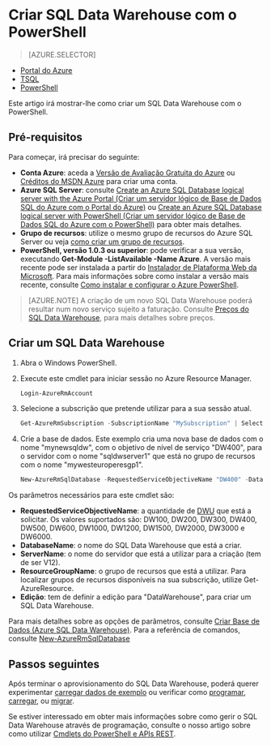 <properties
   pageTitle="Criar SQL Data Warehouse com o PowerShell | Microsoft Azure"
   description="Criar SQL Data Warehouse com o PowerShell"
   services="sql-data-warehouse"
   documentationCenter="NA"
   authors="lodipalm"
   manager="barbkess"
   editor=""/>

<tags
   ms.service="sql-data-warehouse"
   ms.devlang="NA"
   ms.topic="get-started-article"
   ms.tgt_pltfrm="NA"
   ms.workload="data-services"
   ms.date="08/16/2016"
   ms.author="lodipalm;barbkess;sonyama"/>

# Criar SQL Data Warehouse com o PowerShell

> [AZURE.SELECTOR]
- [Portal do Azure](sql-data-warehouse-get-started-provision.md)
- [TSQL](sql-data-warehouse-get-started-create-database-tsql.md)
- [PowerShell](sql-data-warehouse-get-started-provision-powershell.md)

Este artigo irá mostrar-lhe como criar um SQL Data Warehouse com o PowerShell.

## Pré-requisitos

Para começar, irá precisar do seguinte:

- **Conta Azure**: aceda a [Versão de Avaliação Gratuita do Azure][] ou [Créditos do MSDN Azure][] para criar uma conta.
- **Azure SQL Server**: consulte [Create an Azure SQL Database logical server with the Azure Portal (Criar um servidor lógico de Base de Dados SQL do Azure com o Portal do Azure)][] ou [Create an Azure SQL Database logical server with PowerShell (Criar um servidor lógico de Base de Dados SQL do Azure com o PowerShell)][] para obter mais detalhes.
- **Grupo de recursos**: utilize o mesmo grupo de recursos do Azure SQL Server ou veja [como criar um grupo de recursos][].
- **PowerShell, versão 1.0.3 ou superior**: pode verificar a sua versão, executando **Get-Module -ListAvailable -Name Azure**.  A versão mais recente pode ser instalada a partir do [Instalador de Plataforma Web da Microsoft][].  Para mais informações sobre como instalar a versão mais recente, consulte [Como instalar e configurar o Azure PowerShell][].

> [AZURE.NOTE] A criação de um novo SQL Data Warehouse poderá resultar num novo serviço sujeito a faturação.  Consulte [Preços do SQL Data Warehouse][], para mais detalhes sobre preços.

## Criar um SQL Data Warehouse

1. Abra o Windows PowerShell.
2. Execute este cmdlet para iniciar sessão no Azure Resource Manager.

    ```Powershell
    Login-AzureRmAccount
    ```
    
3. Selecione a subscrição que pretende utilizar para a sua sessão atual.

    ```Powershell
    Get-AzureRmSubscription -SubscriptionName "MySubscription" | Select-AzureRmSubscription
    ```

4.  Crie a base de dados. Este exemplo cria uma nova base de dados com o nome "mynewsqldw", com o objetivo de nível de serviço "DW400", para o servidor com o nome "sqldwserver1" que está no grupo de recursos com o nome "mywesteuroperesgp1".

    ```Powershell
    New-AzureRmSqlDatabase -RequestedServiceObjectiveName "DW400" -DatabaseName "mynewsqldw" -ServerName "sqldwserver1" -ResourceGroupName "mywesteuroperesgp1" -Edition "DataWarehouse"
    ```

Os parâmetros necessários para este cmdlet são:

- **RequestedServiceObjectiveName**: a quantidade de [DWU][] que está a solicitar.  Os valores suportados são: DW100, DW200, DW300, DW400, DW500, DW600, DW1000, DW1200, DW1500, DW2000, DW3000 e DW6000.
- **DatabaseName**: o nome do SQL Data Warehouse que está a criar.
- **ServerName**: o nome do servidor que está a utilizar para a criação (tem de ser V12).
- **ResourceGroupName**: o grupo de recursos que está a utilizar.  Para localizar grupos de recursos disponíveis na sua subscrição, utilize Get-AzureResource.
- **Edição**: tem de definir a edição para "DataWarehouse", para criar um SQL Data Warehouse.

Para mais detalhes sobre as opções de parâmetros, consulte [Criar Base de Dados (Azure SQL Data Warehouse)][].
Para a referência de comandos, consulte [New-AzureRmSqlDatabase][]

## Passos seguintes

Após terminar o aprovisionamento do SQL Data Warehouse, poderá querer experimentar [carregar dados de exemplo][] ou verificar como [programar][], [carregar][], ou [migrar][].

Se estiver interessado em obter mais informações sobre como gerir o SQL Data Warehouse através de programação, consulte o nosso artigo sobre como utilizar [Cmdlets do PowerShell e APIs REST][].

<!--Image references-->

<!--Article references-->
[DWU]: ./sql-data-warehouse-overview-what-is.md#data-warehouse-units
[migrar]: ./sql-data-warehouse-overview-migrate.md
[programar]: ./sql-data-warehouse-overview-develop.md
[carregar]: ./sql-data-warehouse-load-with-bcp.md
[carregar dados de exemplo]: ./sql-data-warehouse-load-sample-databases.md
[Cmdlets do PowerShell e APIs REST]: ./sql-data-warehouse-reference-powershell-cmdlets.md
[regras de firewall]: ../sql-database-configure-firewall-settings.md

[Como instalar e configurar o Azure PowerShell]: ../powershell/powershell-install-configure.md
[Como criar um SQL Data Warehouse a partir do Portal do Azure]: ./sql-data-warehouse-get-started-provision.md
[Create an Azure SQL Database logical server with the Azure Portal (Criar um servidor lógico de Base de Dados SQL do Azure com o Portal do Azure)]: ../sql-database/sql-database-get-started.md#create-an-azure-sql-database-logical-server
[Create an Azure SQL Database logical server with PowerShell (Criar um servidor lógico de Base de Dados SQL do Azure com o PowerShell)]: ../sql-database/sql-database-get-started-powershell.md#database-setup-create-a-resource-group-server-and-firewall-rule
[como criar um grupo de recursos]: ../resource-group-template-deploy-portal.md#create-resource-group

<!--MSDN references--> 
[MSDN]: https://msdn.microsoft.com/library/azure/dn546722.aspx
[New-AzureRmSqlDatabase]: https://msdn.microsoft.com/library/mt619339.aspx
[Criar Base de Dados (Azure SQL Data Warehouse)]: https://msdn.microsoft.com/library/mt204021.aspx

<!--Other Web references-->
[Instalador de Plataforma Web da Microsoft]: https://aka.ms/webpi-azps
[Preços do SQL Data Warehouse]: https://azure.microsoft.com/pricing/details/sql-data-warehouse/
[Versão de Avaliação Gratuita do Azure]: https://azure.microsoft.com/pricing/free-trial/?WT.mc_id=A261C142F
[Créditos do MSDN Azure]: https://azure.microsoft.com/pricing/member-offers/msdn-benefits-details/?WT.mc_id=A261C142F



<!--HONumber=ago16_HO4-->


